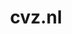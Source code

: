 ---
layout: post
title:  "cvz.nl"
internal_url:  "/dutchgov/cvz.nl.html"
subdomains_count: 2
all_subdomains_count: 24
urls_count: 2
ssl_rank: 100
http_rank: 75
url_link: /data/cvz.nl/urls.txt
all_subdomains_link: /data/cvz.nl/all_subdomains.txt
subdomains_link: /data/cvz.nl/subdomains.txt
categories: dutchgov
---
